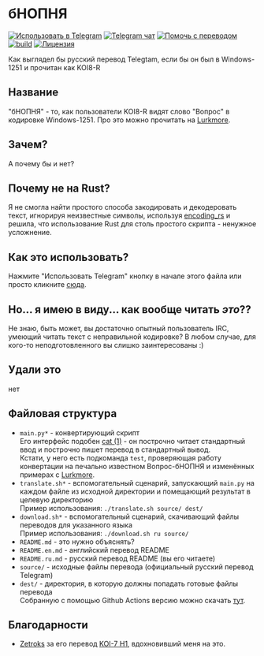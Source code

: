 # бНОПНЯ

[![Использовать в Telegram](https://img.shields.io/static/v1?logo=telegram&label=Использовать%20в&message=Telegram&color=success)][apply]
[![Telegram чат](https://img.shields.io/static/v1?logo=telegram&label=Telegram&message=чат&color=blue)](https://t.me/setlanguage/translation_ilovecp1251)
[![Помочь с переводом](https://img.shields.io/static/v1?logo=telegram&label=Помочь&message=с%20переводом&color=important)](https://translations.telegram.org/ilovecp1251/)
[![build](https://img.shields.io/github/workflow/status/thecaralice/ilovecp1251/Translate?logo=github)][download]
[![Лицензия](https://img.shields.io/github/license/thecaralice/ilovecp1251?logo=github)](https://github.com/thecaralice/ilovecp1251/blob/mistress/LICENSE)

Как выглядел бы русский перевод Telegtam, если бы он был в Windows-1251 и прочитан как KOI8-R

## Название

"бНОПНЯ" - то, как пользователи KOI8-R видят слово "Вопрос" в кодировке Windows-1251. Про это можно прочитать на [Lurkmore][lurkmore].

## Зачем?

А почему бы и нет?

## Почему не на Rust?

Я не смогла найти простого способа закодировать и декодеровать текст, игнорируя неизвестные символы, используя [encoding_rs](https://github.com/hsivonen/encoding_rs) и решила, что использование Rust для столь простого скрипта - ненужное усложнение.

## Как это использовать?

Нажмите "Использовать Telegram" кнопку в начале этого файла или просто кликните [сюда][apply].

## Но... я имею в виду... как вообще читать *это*??

Не знаю, быть может, вы достаточно опытный пользователь IRC, умеющий читать текст с неправильной кодировке? В любом случае, для кого-то неподготовленного вы слишко заинтересованы :)

## Удали это

нет

## Файловая структура

- `main.py*` - конвертирующий скрипт \
    Его интерфейс подобен [cat (1)][man-cat-1] - он построчно читает стандартный ввод и построчно пишет перевод в стандартный вывод. \
    Кстати, у него есть подкоманда `test`, проверяющая работу конвертации на печально известном Вопрос-бНОПНЯ и изменённых примерах с [Lurkmore][lurkmore].
- `translate.sh*` - вспомогательный сценарий, запускающий `main.py` на каждом файле из исходной директории и помещающий результат в целевую директорию \
  Пример использования: `./translate.sh source/ dest/`
- `download.sh*` - вспомогательный сценарий, скачивающий файлы переводов для указанного языка \
  Пример использования: `./download.sh ru source/`
- `README.md` - это нужно объяснять?
- `README.en.md` - английский перевод README
- `README.ru.md` - русский перевод README (вы его читаете)
- `source/` - исходные файлы перевода (официальный русский перевод Telegram)
- `dest/` - директория, в которую должны попадать готовые файлы перевода \
  Собранную с помощью Github Actions версию можно скачать [тут][download].

## Благодарности

- [Zetroks](https://t.me/Zetroks) за его перевод [KOI-7 H1](https://t.me/rulangs/211), вдохновивший меня на это.

[apply]: (https://t.me/setlanguage/ilovecp1251)
[lurkmore]: https://lurkmore.to/БНОПНЯ
[man-cat-1]: https://linux.die.net/man/1/cat
[download]: https://nightly.link/thecaralice/ilovecp1251/workflows/translate/mistress/translation.zip
